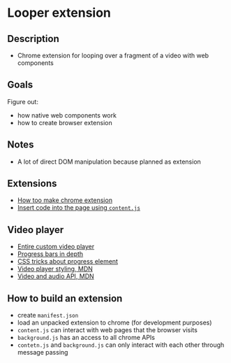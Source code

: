 # Looper extension

## Description
- Chrome extension for looping over a fragment of a video with web components

## Goals
Figure out:
- how native web components work
- how to create browser extension

## Notes
- A lot of direct DOM manipulation because planned as extension

## Extensions
- [How too make chrome extension](https://thoughtbot.com/blog/how-to-make-a-chrome-extension)
- [Insert code into the page using `content.js`](https://stackoverflow.com/questions/9515704/insert-code-into-the-page-context-using-a-content-script)

## Video player
- [Entire custom video player](https://www.creativebloq.com/html5/build-custom-html5-video-player-9134473)
- [Progress bars in depth](http://www.useragentman.com/blog/2012/01/03/cross-browser-html5-progress-bars-in-depth/)
- [CSS tricks about progress element](https://css-tricks.com/html5-progress-element/)
- [Video player styling, MDN](https://developer.mozilla.org/en-US/docs/Web/Guide/Audio_and_video_delivery/Video_player_styling_basics)
- [Video and audio API, MDN](https://developer.mozilla.org/en-US/docs/Learn/JavaScript/Client-side_web_APIs/Video_and_audio_APIs)

## How to build an extension
- create `manifest.json`
- load an unpacked extension to chrome (for development purposes)
- `content.js` can interact with web pages that the browser visits
- `background.js` has an access to all chrome APIs
- `contetn.js` and `background.js` can only interact with each other through
message passing 
